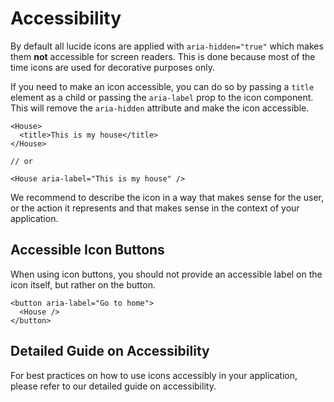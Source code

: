 <script setup>
import OverviewLink from '../../../.vitepress/theme/components/base/OverviewLink.vue'
</script>

# Accessibility

By default all lucide icons are applied with `aria-hidden="true"` which makes them **not** accessible for screen readers.
This is done because most of the time icons are used for decorative purposes only.

If you need to make an icon accessible, you can do so by passing a `title` element as a child or passing the `aria-label` prop to the icon component.
This will remove the `aria-hidden` attribute and make the icon accessible.

```tsx
<House>
  <title>This is my house</title>
</House>

// or

<House aria-label="This is my house" />
```

We recommend to describe the icon in a way that makes sense for the user, or the action it represents and that makes sense in the context of your application.

## Accessible Icon Buttons

When using icon buttons, you should not provide an accessible label on the icon itself, but rather on the button.

```tsx
<button aria-label="Go to home">
  <House />
</button>
```

## Detailed Guide on Accessibility

For best practices on how to use icons accessibly in your application, please refer to our detailed guide on accessibility.

<OverviewLink href="/guide/accessibility" title="Accessible Icons" desc="Best practices for accessible icons in your application."/>
